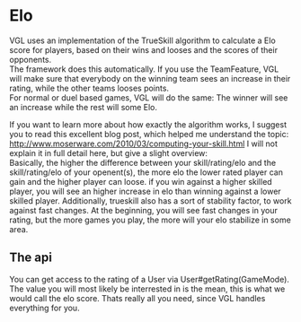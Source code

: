 # Elo

VGL uses an implementation of the TrueSkill algorithm to calculate a Elo score for players, based on their wins and looses and the scores of their opponents.  
The framework does this automatically. If you use the TeamFeature, VGL will make sure that everybody on the winning team sees an increase in their rating, while the other teams looses points.  
For normal or duel based games, VGL will do the same: The winner will see an increase while the rest will some Elo.  

If you want to learn more about how exactly the algorithm works, I suggest you to read this excellent blog post, which helped me understand the topic: http://www.moserware.com/2010/03/computing-your-skill.html
I will not explain it in full detail here, but give a slight overview:  
Basically, the higher the difference between your skill/rating/elo and the skill/rating/elo of your openent(s), the more elo the lower rated player can gain and the higher player can loose. if you win against a higher skilled player, you will see an higher increase in elo than winning against a lower skilled player. Additionally, trueskill also has a sort of stability factor, to work against fast changes. At the beginning, you will see fast changes in your rating, but the more games you play, the more will your elo stabilize in some area. 

## The api

You can get access to the rating of a User via User#getRating(GameMode). The value you will most likely be interrested in is the mean, this is what we would call the elo score. 
Thats really all you need, since VGL handles everything for you.

